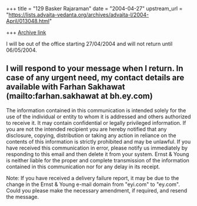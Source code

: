 +++
title = "129 Basker Rajaraman"
date = "2004-04-27"
upstream_url = "https://lists.advaita-vedanta.org/archives/advaita-l/2004-April/013048.html"

+++
[Archive link](https://lists.advaita-vedanta.org/archives/advaita-l/2004-April/013048.html)





I will be out of the office starting  27/04/2004 and will not return until
06/05/2004.

I will respond to your message when I return.  In case of any urgent need,
my contact details are available with Farhan Sakhawat
(mailto:farhan.sakhawat at bh.ey.com)
----------------------------------------------------------
The information contained in this communication is intended solely for the
use of the individual or entity to whom it is addressed and others
authorized to receive it.   It may contain confidential or legally
privileged information.   If you are not the intended recipient you are
hereby notified that any disclosure, copying, distribution or taking any
action in reliance on the contents of this information is strictly
prohibited and may be unlawful. If you have received this communication in
error, please notify us immediately by responding to this email and then
delete it from your system. Ernst & Young is neither liable for the proper
and complete transmission of the information contained in this
communication nor for any delay in its receipt.

Note: If you have received a delivery failure report, it may be due to the
change in the Ernst & Young e-mail domain from "eyi.com" to "ey.com".
Could you please make the necessary amendment, if required, and resend the
message.


